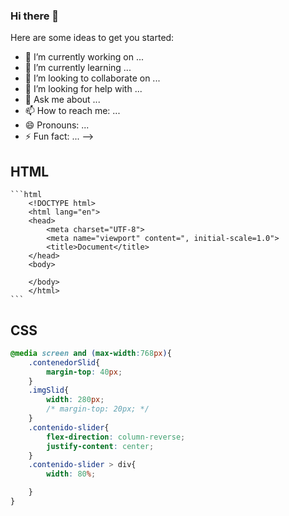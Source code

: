 ### Hi there 👋
Here are some ideas to get you started:

- 🔭 I’m currently working on ...
- 🌱 I’m currently learning ...
- 👯 I’m looking to collaborate on ...
- 🤔 I’m looking for help with ...
- 💬 Ask me about ...
- 📫 How to reach me: ...
- 😄 Pronouns: ...
- ⚡ Fun fact: ...
-->
## HTML
    ```html
        <!DOCTYPE html>
        <html lang="en">
        <head>
            <meta charset="UTF-8">
            <meta name="viewport" content=", initial-scale=1.0">
            <title>Document</title>
        </head>
        <body>

        </body>
        </html>
    ```
## CSS
```css
@media screen and (max-width:768px){
    .contenedorSlid{      
        margin-top: 40px;
    }
    .imgSlid{
        width: 280px;
        /* margin-top: 20px; */
    }
    .contenido-slider{
        flex-direction: column-reverse;
        justify-content: center;
    }
    .contenido-slider > div{
        width: 80%;

    }
}
```
